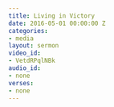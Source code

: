 ```yaml
---
title: Living in Victory
date: 2016-05-01 00:00:00 Z
categories:
- media
layout: sermon
video_id:
- VetdRPqlNBk
audio_id:
- none
verses:
- none
---
```


